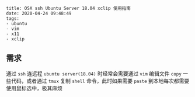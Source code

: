 ```
title: OSX ssh Ubuntu Server 18.04 xclip 使用指南
date: 2020-04-24 09:48:49
tags:
- ubuntu
- vim
- x11
- xclip
```

## 需求

通过 `ssh` 连远程 `ubuntu server(18.04)` 时经常会需要通过 `vim` 编辑文件 `copy` 一些代码，或者通过 `tmux` 复制 `shell` 命令，此时如果需要 `paste` 到本地每次都需要使用鼠标选中，极其麻烦
<!--stackedit_data:
eyJoaXN0b3J5IjpbODYzOTAwMzYzLDc1ODA2NDM2MCwxNzQyMz
U1OTE4XX0=
-->